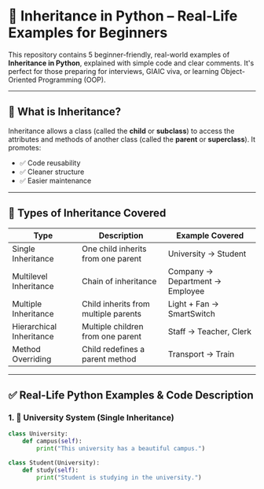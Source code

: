 # 🧬 Inheritance in Python – Real-Life Examples for Beginners

This repository contains 5 beginner-friendly, real-world examples of **Inheritance in Python**, explained with simple code and clear comments. It's perfect for those preparing for interviews, GIAIC viva, or learning Object-Oriented Programming (OOP).

---

## 📘 What is Inheritance?

Inheritance allows a class (called the **child** or **subclass**) to access the attributes and methods of another class (called the **parent** or **superclass**). It promotes:

- ✅ Code reusability
- ✅ Cleaner structure
- ✅ Easier maintenance

---

## 🔄 Types of Inheritance Covered

| Type                 | Description                          | Example Covered                   |
|----------------------|--------------------------------------|------------------------------------|
| Single Inheritance   | One child inherits from one parent   | University → Student               |
| Multilevel Inheritance | Chain of inheritance                | Company → Department → Employee    |
| Multiple Inheritance | Child inherits from multiple parents | Light + Fan → SmartSwitch          |
| Hierarchical Inheritance | Multiple children from one parent | Staff → Teacher, Clerk             |
| Method Overriding    | Child redefines a parent method      | Transport → Train                  |

---

## ✅ Real-Life Python Examples & Code Description

### 1. 🏫 University System (Single Inheritance)

```python
class University:
    def campus(self):
        print("This university has a beautiful campus.")

class Student(University):
    def study(self):
        print("Student is studying in the university.")
